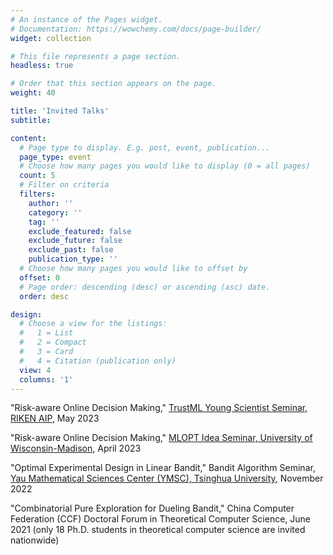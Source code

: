 ```yaml
---
# An instance of the Pages widget.
# Documentation: https://wowchemy.com/docs/page-builder/
widget: collection

# This file represents a page section.
headless: true

# Order that this section appears on the page.
weight: 40

title: 'Invited Talks'
subtitle:

content:
  # Page type to display. E.g. post, event, publication...
  page_type: event
  # Choose how many pages you would like to display (0 = all pages)
  count: 5
  # Filter on criteria
  filters:
    author: ''
    category: ''
    tag: ''
    exclude_featured: false
    exclude_future: false
    exclude_past: false
    publication_type: ''
  # Choose how many pages you would like to offset by
  offset: 0
  # Page order: descending (desc) or ascending (asc) date.
  order: desc

design:
  # Choose a view for the listings:
  #   1 = List
  #   2 = Compact
  #   3 = Card
  #   4 = Citation (publication only)
  view: 4
  columns: '1'
---
```


"Risk-aware Online Decision Making," [TrustML Young Scientist Seminar, RIKEN AIP](https://trustmlresearch.github.io/index.html), May 2023

"Risk-aware Online Decision Making," [MLOPT Idea Seminar, University of Wisconsin-Madison](https://mlopt.ece.wisc.edu/idea-seminar/), April 2023

"Optimal Experimental Design in Linear Bandit," Bandit Algorithm Seminar, [Yau Mathematical Sciences Center (YMSC), Tsinghua University](https://ymsc.tsinghua.edu.cn/en/), November 2022

"Combinatorial Pure Exploration for Dueling Bandit," China Computer Federation (CCF) Doctoral Forum in Theoretical Computer Science, June 2021 (only 18 Ph.D. students in theoretical computer science are invited nationwide)
